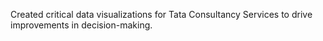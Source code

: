 Created critical data visualizations for Tata Consultancy Services to drive improvements in 
decision-making.
